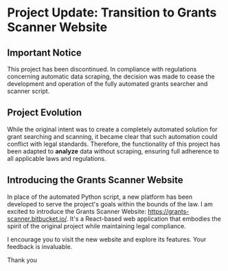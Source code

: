 # Project Update: Transition to Grants Scanner Website

## Important Notice

This project has been discontinued. In compliance with regulations concerning automatic data scraping, the decision was made to cease the development and operation of the fully automated grants searcher and scanner script.

## Project Evolution

While the original intent was to create a completely automated solution for grant searching and scanning, it became clear that such automation could conflict with legal standards. Therefore, the functionality of this project has been adapted to **analyze** data without scraping, ensuring full adherence to all applicable laws and regulations.

## Introducing the Grants Scanner Website

In place of the automated Python script, a new platform has been developed to serve the project's goals within the bounds of the law. I am excited to introduce the Grants Scanner Website: https://grants-scanner.bitbucket.io/. It's a React-based web application that embodies the spirit of the original project while maintaining legal compliance.

I encourage you to visit the new website and explore its features. Your feedback is invaluable.

Thank you